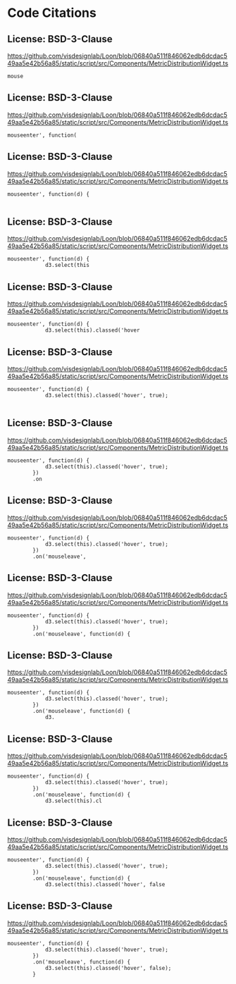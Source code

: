# Code Citations

## License: BSD-3-Clause
https://github.com/visdesignlab/Loon/blob/06840a511f846062edb6dcdac549aa5e42b56a85/static/script/src/Components/MetricDistributionWidget.ts

```
mouse
```


## License: BSD-3-Clause
https://github.com/visdesignlab/Loon/blob/06840a511f846062edb6dcdac549aa5e42b56a85/static/script/src/Components/MetricDistributionWidget.ts

```
mouseenter', function(
```


## License: BSD-3-Clause
https://github.com/visdesignlab/Loon/blob/06840a511f846062edb6dcdac549aa5e42b56a85/static/script/src/Components/MetricDistributionWidget.ts

```
mouseenter', function(d) {
            
```


## License: BSD-3-Clause
https://github.com/visdesignlab/Loon/blob/06840a511f846062edb6dcdac549aa5e42b56a85/static/script/src/Components/MetricDistributionWidget.ts

```
mouseenter', function(d) {
            d3.select(this
```


## License: BSD-3-Clause
https://github.com/visdesignlab/Loon/blob/06840a511f846062edb6dcdac549aa5e42b56a85/static/script/src/Components/MetricDistributionWidget.ts

```
mouseenter', function(d) {
            d3.select(this).classed('hover
```


## License: BSD-3-Clause
https://github.com/visdesignlab/Loon/blob/06840a511f846062edb6dcdac549aa5e42b56a85/static/script/src/Components/MetricDistributionWidget.ts

```
mouseenter', function(d) {
            d3.select(this).classed('hover', true);
        
```


## License: BSD-3-Clause
https://github.com/visdesignlab/Loon/blob/06840a511f846062edb6dcdac549aa5e42b56a85/static/script/src/Components/MetricDistributionWidget.ts

```
mouseenter', function(d) {
            d3.select(this).classed('hover', true);
        })
        .on
```


## License: BSD-3-Clause
https://github.com/visdesignlab/Loon/blob/06840a511f846062edb6dcdac549aa5e42b56a85/static/script/src/Components/MetricDistributionWidget.ts

```
mouseenter', function(d) {
            d3.select(this).classed('hover', true);
        })
        .on('mouseleave',
```


## License: BSD-3-Clause
https://github.com/visdesignlab/Loon/blob/06840a511f846062edb6dcdac549aa5e42b56a85/static/script/src/Components/MetricDistributionWidget.ts

```
mouseenter', function(d) {
            d3.select(this).classed('hover', true);
        })
        .on('mouseleave', function(d) {
```


## License: BSD-3-Clause
https://github.com/visdesignlab/Loon/blob/06840a511f846062edb6dcdac549aa5e42b56a85/static/script/src/Components/MetricDistributionWidget.ts

```
mouseenter', function(d) {
            d3.select(this).classed('hover', true);
        })
        .on('mouseleave', function(d) {
            d3.
```


## License: BSD-3-Clause
https://github.com/visdesignlab/Loon/blob/06840a511f846062edb6dcdac549aa5e42b56a85/static/script/src/Components/MetricDistributionWidget.ts

```
mouseenter', function(d) {
            d3.select(this).classed('hover', true);
        })
        .on('mouseleave', function(d) {
            d3.select(this).cl
```


## License: BSD-3-Clause
https://github.com/visdesignlab/Loon/blob/06840a511f846062edb6dcdac549aa5e42b56a85/static/script/src/Components/MetricDistributionWidget.ts

```
mouseenter', function(d) {
            d3.select(this).classed('hover', true);
        })
        .on('mouseleave', function(d) {
            d3.select(this).classed('hover', false
```


## License: BSD-3-Clause
https://github.com/visdesignlab/Loon/blob/06840a511f846062edb6dcdac549aa5e42b56a85/static/script/src/Components/MetricDistributionWidget.ts

```
mouseenter', function(d) {
            d3.select(this).classed('hover', true);
        })
        .on('mouseleave', function(d) {
            d3.select(this).classed('hover', false);
        }
```

